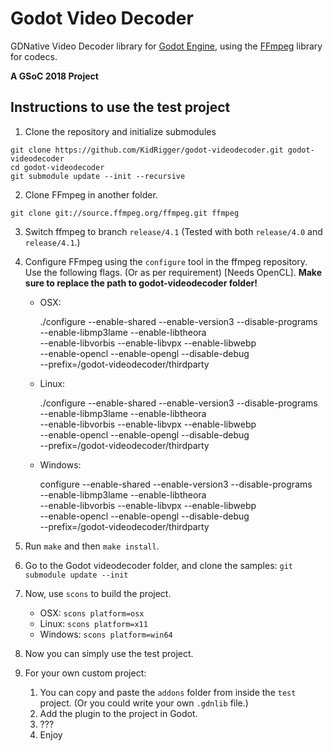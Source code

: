# Godot Video Decoder

GDNative Video Decoder library for [Godot Engine](https://godotengine.org),
using the [FFmpeg](https://ffmpeg.org) library for codecs.

**A GSoC 2018 Project**

## Instructions to use the test project

1. Clone the repository and initialize submodules

```
git clone https://github.com/KidRigger/godot-videodecoder.git godot-videodecoder
cd godot-videodecoder
git submodule update --init --recursive
```

2. Clone FFmpeg in another folder.

```
git clone git://source.ffmpeg.org/ffmpeg.git ffmpeg
```

3. Switch ffmpeg to branch `release/4.1`
   (Tested with both `release/4.0` and `release/4.1`.)

4. Configure FFmpeg using the `configure` tool in the ffmpeg repository.
   Use the following flags. (Or as per requirement) [Needs OpenCL].
   **Make sure to replace the path to godot-videodecoder folder!**

   
   - OSX:

      ./configure --enable-shared --enable-version3 --disable-programs \
      --enable-libmp3lame --enable-libtheora \
      --enable-libvorbis --enable-libvpx --enable-libwebp \
      --enable-opencl --enable-opengl --disable-debug \
      --prefix=<path-to-videodecoder-folder>/godot-videodecoder/thirdparty


   - Linux:

      ./configure --enable-shared --enable-version3 --disable-programs \
      --enable-libmp3lame --enable-libtheora \
      --enable-libvorbis --enable-libvpx --enable-libwebp \
      --enable-opencl --enable-opengl --disable-debug \
      --prefix=<path-to-videodecoder-folder>/godot-videodecoder/thirdparty

   - Windows:

      configure --enable-shared --enable-version3 --disable-programs \
      --enable-libmp3lame --enable-libtheora \
      --enable-libvorbis --enable-libvpx --enable-libwebp \
      --enable-opencl --enable-opengl --disable-debug \
      --prefix=<path-to-videodecoder-folder>/godot-videodecoder/thirdparty


5. Run `make` and then `make install`.

6. Go to the Godot videodecoder folder, and clone the samples:
   `git submodule update --init`
   
7. Now, use `scons` to build the project.
   - OSX: `scons platform=osx`
   - Linux: `scons platform=x11`
   - Windows: `scons platform=win64`
   
8. Now you can simply use the test project.
9. For your own custom project:
   1. You can copy and paste the `addons` folder from inside the `test` project. (Or you could write your own `.gdnlib` file.)
   2. Add the plugin to the project in Godot.
   3. ???
   4. Enjoy
